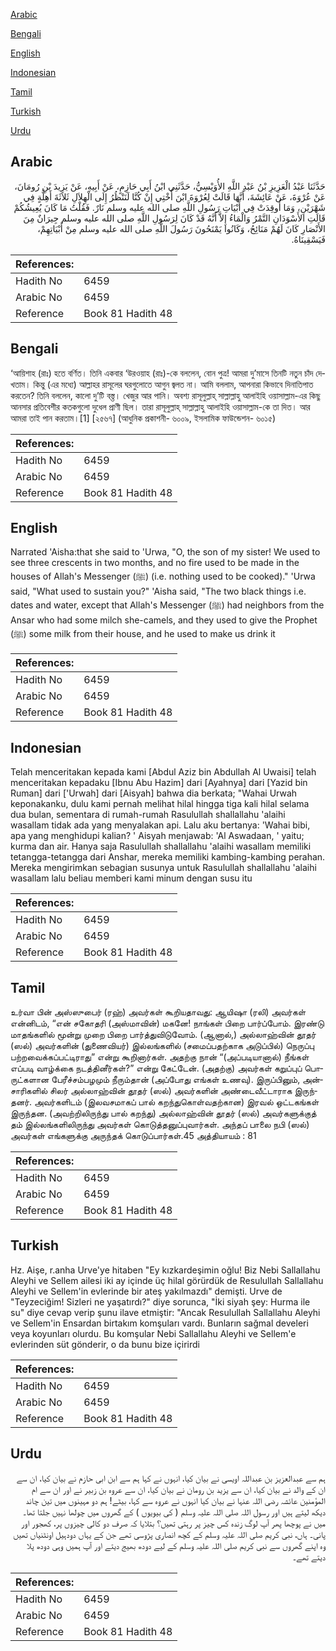 [Arabic](#arabic)

[Bengali](#bengali)

[English](#english)

[Indonesian](#indonesian)

[Tamil](#tamil)

[Turkish](#turkish)

[Urdu](#urdu)

## Arabic


<div dir="rtl" lang="ar" style={{fontSize:'larger',backgroundColor:'#f8f9fa',padding:20}}>
حَدَّثَنَا عَبْدُ الْعَزِيزِ بْنُ عَبْدِ اللَّهِ الأُوَيْسِيُّ، حَدَّثَنِي ابْنُ أَبِي حَازِمٍ، عَنْ أَبِيهِ، عَنْ يَزِيدَ بْنِ رُومَانَ، عَنْ عُرْوَةَ، عَنْ عَائِشَةَ، أَنَّهَا قَالَتْ لِعُرْوَةَ ابْنَ أُخْتِي إِنْ كُنَّا لَنَنْظُرُ إِلَى الْهِلاَلِ ثَلاَثَةَ أَهِلَّةٍ فِي شَهْرَيْنِ، وَمَا أُوقِدَتْ فِي أَبْيَاتِ رَسُولِ اللَّهِ صلى الله عليه وسلم نَارٌ‏.‏ فَقُلْتُ مَا كَانَ يُعِيشُكُمْ قَالَتِ الأَسْوَدَانِ التَّمْرُ وَالْمَاءُ إِلاَّ أَنَّهُ قَدْ كَانَ لِرَسُولِ اللَّهِ صلى الله عليه وسلم جِيرَانٌ مِنَ الأَنْصَارِ كَانَ لَهُمْ مَنَائِحُ، وَكَانُوا يَمْنَحُونَ رَسُولَ اللَّهِ صلى الله عليه وسلم مِنْ أَبْيَاتِهِمْ، فَيَسْقِينَاهُ‏.‏
</div>
<div style={{backgroundColor:'#f8f9fa',padding:20, marginBottom: 10}}><table> <thead> <tr> <th>References:</th> <th></th> </tr> </thead> <tbody><tr><td>Hadith No</td><td>6459</td></tr><tr><td>Arabic No</td><td>6459</td></tr><tr><td>Reference</td><td>Book 81 Hadith 48</td></tr></tbody></table></div>

## Bengali


<div dir="ltr" lang="bn" style={{fontSize:'larger',backgroundColor:'#f8f9fa',padding:20}}>
‘আয়িশাহ (রাঃ) হতে বর্ণিত। তিনি একবার ‘উরওয়াহ (রাঃ)-কে বললেন, বোন পুত্র! আমরা দু’মাসে তিনটি নতুন চাঁদ দেখতাম। কিন্তু (এর মধ্যে) আল্লাহর রাসূলের ঘরগুলোতে আগুন জ্বলত না। আমি বললাম, আপনারা কিভাবে দিনাতিপাত করতেন? তিনি বললেন, কালো দু’টি বস্ত্ত। খেজুর আর পানি। অবশ্য রাসূলুল্লাহ্ সাল্লাল্লাহু আলাইহি ওয়াসাল্লাম-এর কিছু আনসার প্রতিবেশীর কতকগুলো দুধেল প্রাণী ছিল। তারা রাসূলুল্লাহ্ সাল্লাল্লাহু আলাইহি ওয়াসাল্লাম-কে তা দিত। আর আমরা তাই পান করতাম।[1] [২৫৬৭] (আধুনিক প্রকাশনী- ৬০০৯, ইসলামিক ফাউন্ডেশন- ৬০১৫)
</div>
<div style={{backgroundColor:'#f8f9fa',padding:20, marginBottom: 10}}><table> <thead> <tr> <th>References:</th> <th></th> </tr> </thead> <tbody><tr><td>Hadith No</td><td>6459</td></tr><tr><td>Arabic No</td><td>6459</td></tr><tr><td>Reference</td><td>Book 81 Hadith 48</td></tr></tbody></table></div>

## English


<div dir="ltr" lang="en" style={{fontSize:'larger',backgroundColor:'#f8f9fa',padding:20}}>
Narrated 'Aisha:that she said to 'Urwa, "O, the son of my sister! We used to see three crescents in two months, and no fire used to be made in the houses of Allah's Messenger (ﷺ) (i.e. nothing used to be cooked)." 'Urwa said, "What used to sustain you?" 'Aisha said, "The two black things i.e. dates and water, except that Allah's Messenger (ﷺ) had neighbors from the Ansar who had some milch she-camels, and they used to give the Prophet (ﷺ) some milk from their house, and he used to make us drink it
</div>
<div style={{backgroundColor:'#f8f9fa',padding:20, marginBottom: 10}}><table> <thead> <tr> <th>References:</th> <th></th> </tr> </thead> <tbody><tr><td>Hadith No</td><td>6459</td></tr><tr><td>Arabic No</td><td>6459</td></tr><tr><td>Reference</td><td>Book 81 Hadith 48</td></tr></tbody></table></div>

## Indonesian


<div dir="ltr" lang="id" style={{fontSize:'larger',backgroundColor:'#f8f9fa',padding:20}}>
Telah menceritakan kepada kami [Abdul Aziz bin Abdullah Al Uwaisi] telah menceritakan kepadaku [Ibnu Abu Hazim] dari [Ayahnya] dari [Yazid bin Ruman] dari ['Urwah] dari [Aisyah] bahwa dia berkata; "Wahai Urwah keponakanku, dulu kami pernah melihat hilal hingga tiga kali hilal selama dua bulan, sementara di rumah-rumah Rasulullah shallallahu 'alaihi wasallam tidak ada yang menyalakan api. Lalu aku bertanya: 'Wahai bibi, apa yang menghidupi kalian? ' Aisyah menjawab: 'Al Aswadaan, ' yaitu; kurma dan air. Hanya saja Rasulullah shallallahu 'alaihi wasallam memiliki tetangga-tetangga dari Anshar, mereka memiliki kambing-kambing perahan. Mereka mengirimkan sebagian susunya untuk Rasulullah shallallahu 'alaihi wasallam lalu beliau memberi kami minum dengan susu itu
</div>
<div style={{backgroundColor:'#f8f9fa',padding:20, marginBottom: 10}}><table> <thead> <tr> <th>References:</th> <th></th> </tr> </thead> <tbody><tr><td>Hadith No</td><td>6459</td></tr><tr><td>Arabic No</td><td>6459</td></tr><tr><td>Reference</td><td>Book 81 Hadith 48</td></tr></tbody></table></div>

## Tamil


<div dir="ltr" lang="ta" style={{fontSize:'larger',backgroundColor:'#f8f9fa',padding:20}}>
உர்வா பின் அஸ்ஸுபைர் (ரஹ்) அவர்கள் கூறியதாவது: ஆயிஷா (ரலி) அவர்கள் என்னிடம், “என் சகோதரி (அஸ்மாவின்) மகனே! நாங்கள் பிறை பார்ப்போம். இரண்டு மாதங்களில் மூன்று முறை பிறை பார்த்துவிடுவோம். (ஆனால்,) அல்லாஹ்வின் தூதர் (ஸல்) அவர்களின் (துணைவியர்) இல்லங்களில் (சமைப்பதற்காக அடுப்பில்) நெருப்பு பற்றவைக்கப்பட்டிராது” என்று கூறினார்கள். அதற்கு நான் “(அப்படியானால்) நீங்கள் எப்படி வாழ்க்கை நடத்தினீர்கள்?” என்று கேட்டேன். (அதற்கு) அவர்கள் கறுப்புப் பொருட்களான பேரீச்சம்பழமும் நீரும்தான் (அப்போது எங்கள் உணவு). இருப்பினும், அன்சாரிகளில் சிலர் அல்லாஹ்வின் தூதர் (ஸல்) அவர்களின் அண்டைவீட்டாராக இருந்தனர். அவர்களிடம் (இலவசமாகப் பால் கறந்துகொள்வதற்கான) இரவல் ஒட்டகங்கள் இருந்தன. (அவற்றிலிருந்து பால் கறந்து) அல்லாஹ்வின் தூதர் (ஸல்) அவர்களுக்குத் தம் இல்லங்களிலிருந்து அவர்கள் கொடுத்தனுப்புவார்கள். அந்தப் பாலை நபி (ஸல்) அவர்கள் எங்களுக்கு அருந்தக் கொடுப்பார்கள்.45 அத்தியாயம் : 81
</div>
<div style={{backgroundColor:'#f8f9fa',padding:20, marginBottom: 10}}><table> <thead> <tr> <th>References:</th> <th></th> </tr> </thead> <tbody><tr><td>Hadith No</td><td>6459</td></tr><tr><td>Arabic No</td><td>6459</td></tr><tr><td>Reference</td><td>Book 81 Hadith 48</td></tr></tbody></table></div>

## Turkish


<div dir="ltr" lang="tr" style={{fontSize:'larger',backgroundColor:'#f8f9fa',padding:20}}>
Hz. Aişe, r.anha Urve'ye hitaben "Ey kızkardeşimin oğlu! Biz Nebi Sallallahu Aleyhi ve Sellem ailesi iki ay içinde üç hilal görürdük de Resulullah Sallallahu Aleyhi ve Sellem'in evlerinde bir ateş yakılmazdı" demişti. Urve de "Teyzeciğim! Sizleri ne yaşatırdı?" diye sorunca, "İki siyah şey: Hurma ile su" diye cevap verip şunu ilave etmiştir: "Ancak Resulullah Sallallahu Aleyhi ve Sellem'in Ensardan birtakım komşuları vardı. Bunların sağmal develeri veya koyunları olurdu. Bu komşular Nebi Sallallahu Aleyhi ve Sellem'e evlerinden süt gönderir, o da bunu bize içirirdi
</div>
<div style={{backgroundColor:'#f8f9fa',padding:20, marginBottom: 10}}><table> <thead> <tr> <th>References:</th> <th></th> </tr> </thead> <tbody><tr><td>Hadith No</td><td>6459</td></tr><tr><td>Arabic No</td><td>6459</td></tr><tr><td>Reference</td><td>Book 81 Hadith 48</td></tr></tbody></table></div>

## Urdu


<div dir="rtl" lang="ur" style={{fontSize:'larger',backgroundColor:'#f8f9fa',padding:20}}>
ہم سے عبدالعزیز بن عبداللہ اویسی نے بیان کیا، انہوں نے کہا ہم سے ابن ابی حازم نے بیان کیا، ان سے ان کے والد نے بیان کیا، ان سے یزید بن رومان نے بیان کیا، ان سے عروہ بن زبیر نے اور ان سے ام المؤمنین عائشہ رضی اللہ عنہا نے بیان کیا انہوں نے عروہ سے کہا، بیٹے! ہم دو مہینوں میں تین چاند دیکھ لیتے ہیں اور رسول اللہ صلی اللہ علیہ وسلم ( کی بیویوں ) کے گھروں میں چولھا نہیں جلتا تھا۔ میں نے پوچھا پھر آپ لوگ زندہ کس چیز پر رہتی تھیں؟ بتلایا کہ صرف دو کالی چیزوں پر، کھجور اور پانی۔ ہاں، نبی کریم صلی اللہ علیہ وسلم کے کچھ انصاری پڑوسی تھے جن کے یہاں دودہیل اونٹنیاں تھیں وہ اپنے گھروں سے نبی کریم صلی اللہ علیہ وسلم کے لیے دودھ بھیج دیتے اور آپ ہمیں وہی دودھ پلا دیتے تھے۔
</div>
<div style={{backgroundColor:'#f8f9fa',padding:20, marginBottom: 10}}><table> <thead> <tr> <th>References:</th> <th></th> </tr> </thead> <tbody><tr><td>Hadith No</td><td>6459</td></tr><tr><td>Arabic No</td><td>6459</td></tr><tr><td>Reference</td><td>Book 81 Hadith 48</td></tr></tbody></table></div>